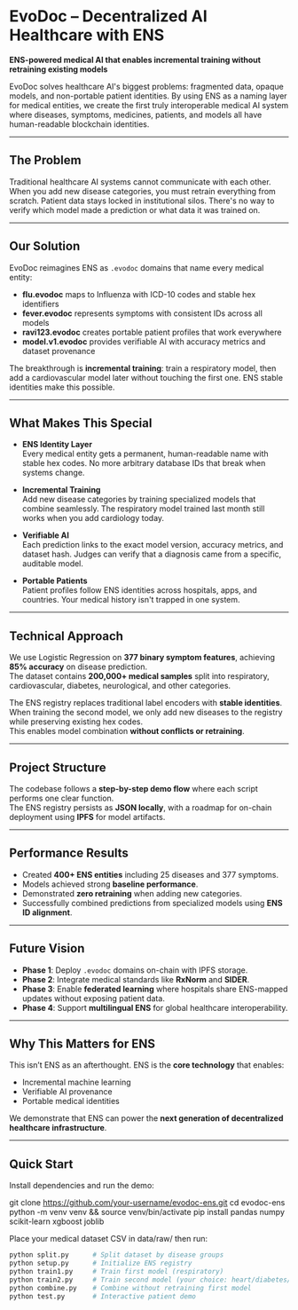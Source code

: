 # EvoDoc – Decentralized AI Healthcare with ENS
**ENS-powered medical AI that enables incremental training without retraining existing models**

EvoDoc solves healthcare AI's biggest problems: fragmented data, opaque models, and non-portable patient identities. By using ENS as a naming layer for medical entities, we create the first truly interoperable medical AI system where diseases, symptoms, medicines, patients, and models all have human-readable blockchain identities.

---

## The Problem

Traditional healthcare AI systems cannot communicate with each other. When you add new disease categories, you must retrain everything from scratch. Patient data stays locked in institutional silos. There's no way to verify which model made a prediction or what data it was trained on.

---

## Our Solution

EvoDoc reimagines ENS as `.evodoc` domains that name every medical entity:

- **flu.evodoc** maps to Influenza with ICD-10 codes and stable hex identifiers  
- **fever.evodoc** represents symptoms with consistent IDs across all models  
- **ravi123.evodoc** creates portable patient profiles that work everywhere  
- **model.v1.evodoc** provides verifiable AI with accuracy metrics and dataset provenance  

The breakthrough is **incremental training**: train a respiratory model, then add a cardiovascular model later without touching the first one. ENS stable identities make this possible.

---

## What Makes This Special

- **ENS Identity Layer**  
  Every medical entity gets a permanent, human-readable name with stable hex codes. No more arbitrary database IDs that break when systems change.  

- **Incremental Training**  
  Add new disease categories by training specialized models that combine seamlessly. The respiratory model trained last month still works when you add cardiology today.  

- **Verifiable AI**  
  Each prediction links to the exact model version, accuracy metrics, and dataset hash. Judges can verify that a diagnosis came from a specific, auditable model.  

- **Portable Patients**  
  Patient profiles follow ENS identities across hospitals, apps, and countries. Your medical history isn't trapped in one system.  

---

## Technical Approach

We use Logistic Regression on **377 binary symptom features**, achieving **85% accuracy** on disease prediction.  
The dataset contains **200,000+ medical samples** split into respiratory, cardiovascular, diabetes, neurological, and other categories.  

The ENS registry replaces traditional label encoders with **stable identities**.  
When training the second model, we only add new diseases to the registry while preserving existing hex codes.  
This enables model combination **without conflicts or retraining**.  

---

## Project Structure

The codebase follows a **step-by-step demo flow** where each script performs one clear function.  
The ENS registry persists as **JSON locally**, with a roadmap for on-chain deployment using **IPFS** for model artifacts.  

---

## Performance Results

- Created **400+ ENS entities** including 25 diseases and 377 symptoms.  
- Models achieved strong **baseline performance**.  
- Demonstrated **zero retraining** when adding new categories.  
- Successfully combined predictions from specialized models using **ENS ID alignment**.  

---

## Future Vision

- **Phase 1**: Deploy `.evodoc` domains on-chain with IPFS storage.  
- **Phase 2**: Integrate medical standards like **RxNorm** and **SIDER**.  
- **Phase 3**: Enable **federated learning** where hospitals share ENS-mapped updates without exposing patient data.  
- **Phase 4**: Support **multilingual ENS** for global healthcare interoperability.  

---

## Why This Matters for ENS

This isn’t ENS as an afterthought. ENS is the **core technology** that enables:  
- Incremental machine learning  
- Verifiable AI provenance  
- Portable medical identities  

We demonstrate that ENS can power the **next generation of decentralized healthcare infrastructure**.  

---

## Quick Start

Install dependencies and run the demo:

git clone https://github.com/your-username/evodoc-ens.git
cd evodoc-ens
python -m venv venv && source venv/bin/activate
pip install pandas numpy scikit-learn xgboost joblib

Place your medical dataset CSV in data/raw/ then run:
```bash
python split.py      # Split dataset by disease groups
python setup.py      # Initialize ENS registry  
python train1.py     # Train first model (respiratory)
python train2.py     # Train second model (your choice: heart/diabetes/brain)
python combine.py    # Combine without retraining first model
python test.py       # Interactive patient demo

